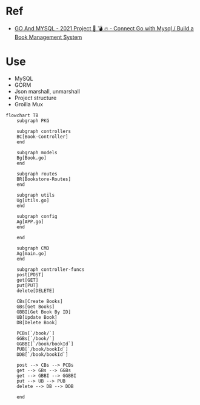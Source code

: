# Ref
- [GO And MYSQL - 2021 Project 🚀 💣 🔥 - Connect Go with Mysql / Build a Book Management System](https://youtu.be/1E_YycpCsXw)

# Use
- MySQL
- GORM
- Json marshall, unmarshall
- Project structure
- Groilla Mux

```mermaid
flowchart TB
    subgraph PKG
    
    subgraph controllers
    BC[Book-Controller]
    end
    
    subgraph models
    Bg[Book.go]
    end
    
    subgraph routes
    BR[Bookstore-Routes]
    end
    
    subgraph utils
    Ug[Utils.go]
    end

    subgraph config
    Ag[APP.go]
    end
    
    end

    subgraph CMD
    Ag[main.go]
    end
   
    subgraph controller-funcs
    post[POST]
    get[GET]
    put[PUT]
    delete[DELETE]

    CBs[Create Books]
    GBs[Get Books]
    GBBI[Get Book By ID]
    UB[Update Book]
    DB[Delete Book]

    PCBs[`/book/`]
    GGBs[`/book/`]
    GGBBI[`/book/bookId`]
    PUB[`/book/bookId`]
    DDB[`/book/bookId`]

    post --> CBs --> PCBs
    get --> GBs --> GGBs
    get --> GBBI --> GGBBI
    put --> UB --> PUB
    delete --> DB --> DDB

    end
```